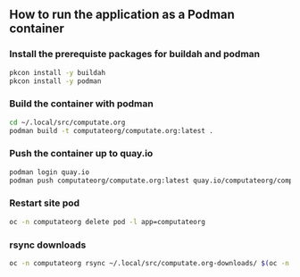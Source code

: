 
## How to run the application as a Podman container

### Install the prerequiste packages for buildah and podman

```bash
pkcon install -y buildah
pkcon install -y podman
```

### Build the container with podman

```bash
cd ~/.local/src/computate.org
podman build -t computateorg/computate.org:latest .
```

### Push the container up to quay.io
```bash
podman login quay.io
podman push computateorg/computate.org:latest quay.io/computateorg/computate.org:latest
```

### Restart site pod
```bash
oc -n computateorg delete pod -l app=computateorg
```

### rsync downloads

```bash
oc -n computateorg rsync ~/.local/src/computate.org-downloads/ $(oc -n computateorg get pod -l app=computateorg -o name):/opt/computate.org-downloads/
```

